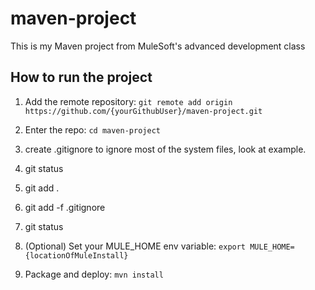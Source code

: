 # maven-project

This is my Maven project from MuleSoft's advanced development class

## How to run the project

1. Add the remote repository: `git remote add origin https://github.com/{yourGithubUser}/maven-project.git`

1. Enter the repo: `cd maven-project`

1. create .gitignore to ignore most of the system files, look at example.

1. git status

1. git add .

1. git add -f .gitignore

1. git status

1. (Optional) Set your MULE_HOME env variable: `export MULE_HOME={locationOfMuleInstall}`

1. Package and deploy: `mvn install`